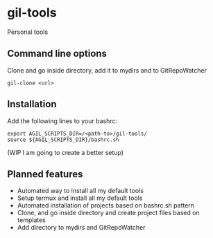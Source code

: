 # gil-tools
Personal tools

## Command line options

Clone and go inside directory, add it to mydirs and to GitRepoWatcher
```
gil-clone <url>
```

## Installation

Add the following lines to your bashrc:
```
export AGIL_SCRIPTS_DIR=/<path-to>/gil-tools/
source ${AGIL_SCRIPTS_DIR}/bashrc.sh
```
(WIP I am going to create a better setup)


## Planned features
- Automated way to install all my default tools
- Setup termux and install all my default tools
- Automated installation of projects based on bashrc.sh pattern
- Clone, and go inside directory and create project files based on templates
- Add directory to mydirs and GitRepoWatcher
